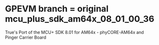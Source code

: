 # GPEVM branch = original mcu_plus_sdk_am64x_08_01_00_36
True's Port of the MCU+ SDK 8.01 for AM64x - phyCORE-AM64x and Pinger Carrier Board
